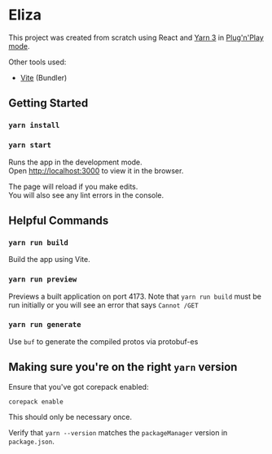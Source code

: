 # Eliza

This project was created from scratch using React and [Yarn 3](https://yarnpkg.com) in [Plug'n'Play mode](https://yarnpkg.com/features/pnp).

Other tools used:

* [Vite](https://vitejs.dev/) (Bundler)

## Getting Started

### `yarn install`
### `yarn start`

Runs the app in the development mode.\
Open [http://localhost:3000](http://localhost:3000) to view it in the browser.

The page will reload if you make edits.\
You will also see any lint errors in the console.

## Helpful Commands

### `yarn run build`

Build the app using Vite.

### `yarn run preview`

Previews a built application on port 4173.  Note that `yarn run build` must be run initially or you will see an error
that says `Cannot /GET`

### `yarn run generate`

Use `buf` to generate the compiled protos via protobuf-es

## Making sure you're on the right `yarn` version

Ensure that you've got corepack enabled:

```console
corepack enable
```

This should only be necessary once.

Verify that `yarn --version` matches the `packageManager` version in `package.json`.
